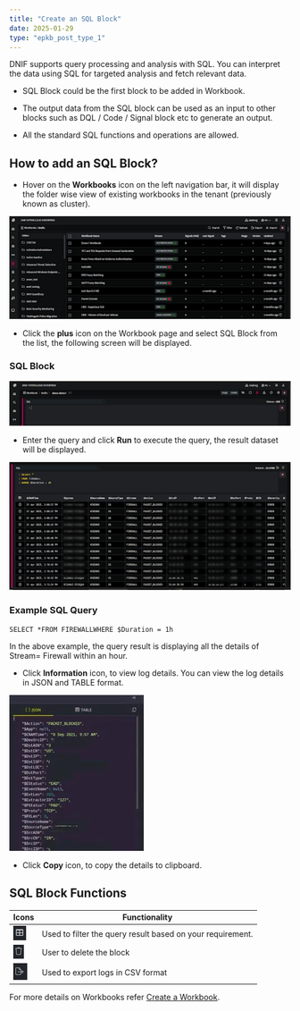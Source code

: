 ```yaml
---
title: "Create an SQL Block"
date: 2025-01-29
type: "epkb_post_type_1"
---
```


  
DNIF supports query processing and analysis with SQL. You can interpret the data using SQL for targeted analysis and fetch relevant data.

- SQL Block could be the first block to be added in Workbook.

- The output data from the SQL block can be used as an input to other blocks such as DQL / Code / Signal block etc to generate an output.

- All the standard SQL functions and operations are allowed.

## **How to add an SQL Block?**

- Hover on the **Workbooks** icon on the left navigation bar, it will display the folder wise view of existing workbooks in the tenant (previously known as cluster).

![image 1-Dec-21-2023-04-47-07-9790-AM](./images-%20Create%20an%20SQL%20Block/Create-a-SQL-Block-1.png)

- Click the **plus** icon on the Workbook page and select SQL Block from the list, the following screen will be displayed.

### **SQL Block**

![image 2-Dec-21-2023-04-47-20-6977-AM](./images-%20Create%20an%20SQL%20Block/Create-a-SQL-Block-2.png)

- Enter the query and click **Run** to execute the query, the result dataset will be displayed.

![image 3-Dec-21-2023-04-47-31-1170-AM](./images-%20Create%20an%20SQL%20Block/Create-a-SQL-Block-3.png)

### **Example SQL Query**

```
SELECT *FROM FIREWALLWHERE $Duration = 1h
```

In the above example, the query result is displaying all the details of Stream= Firewall within an hour.

- Click **Information** icon, to view log details. You can view the log details in JSON and TABLE format.

![image 4-Dec-21-2023-04-47-44-3936-AM](./images-%20Create%20an%20SQL%20Block/Create-a-SQL-Block-4.webp)

- Click **Copy** icon, to copy the details to clipboard.

## **SQL Block Functions**

| **Icons** | **Functionality** |
| --- | --- |
| ![image 5-Dec-21-2023-04-48-02-7426-AM](./images-%20Create%20an%20SQL%20Block/Create-a-SQL-Block-5.webp) | Used to filter the query result based on your requirement. |
| ![image 6-Dec-21-2023-04-48-09-9072-AM](./images-%20Create%20an%20SQL%20Block/Create-a-SQL-Block-6.webp) | User to delete the block |
| ![image 7-Dec-21-2023-04-48-16-3726-AM](./images-%20Create%20an%20SQL%20Block/Create-a-SQL-Block-7.webp) | Used to export logs in CSV format |

For more details on Workbooks refer [Create a Workbook](https://dnif.it/kb/hunting-with-workbooks/getting-started-hunting-with-workbooks/how-to-create-a-workbook-2/).
